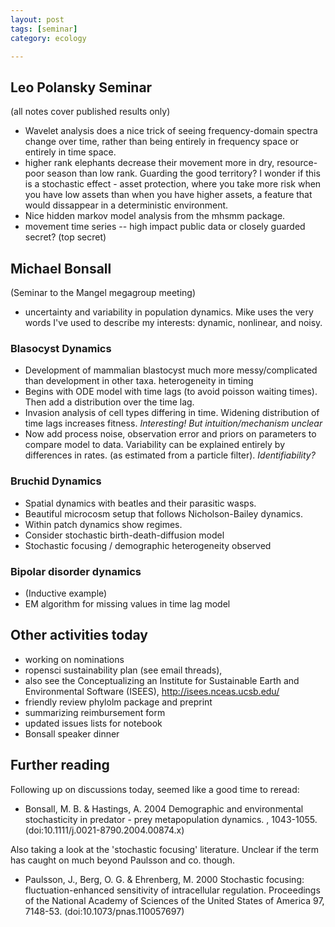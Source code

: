 ```yaml
---
layout: post
tags: [seminar]
category: ecology

---
```


Leo Polansky Seminar
--------------------

(all notes cover published results only)

* Wavelet analysis does a nice trick of seeing frequency-domain spectra change over time, rather than being entirely in frequency space or entirely in time space.  
* higher rank elephants decrease their movement more in dry, resource-poor season than low rank.  Guarding the good territory?  I wonder if this is a stochastic effect - asset protection, where you take more risk when you have low assets than when you have higher assets, a feature that would dissappear in a deterministic environment.  
* Nice hidden markov model analysis from the mhsmm package.
* movement time series -- high impact public data or closely guarded secret?  (top secret)


Michael Bonsall 
----------------

(Seminar to the Mangel megagroup meeting)

* uncertainty and variability in population dynamics.  Mike uses the very words I've used to describe my interests: dynamic, nonlinear, and noisy.  

### Blasocyst Dynamics

* Development of mammalian blastocyst much more messy/complicated than development in other taxa.  heterogeneity in timing
* Begins with ODE model with time lags (to avoid poisson waiting times).  Then add a distribution over the time lag.  
* Invasion analysis of cell types differing in time.  Widening distribution of time lags increases fitness. *Interesting! But intuition/mechanism unclear*
* Now add process noise, observation error and priors on parameters to compare model to data.  Variability can be explained entirely by differences in rates. (as estimated from a particle filter).  *Identifiability?*


### Bruchid Dynamics 

* Spatial dynamics with beatles and their parasitic wasps.
* Beautiful microcosm setup that follows Nicholson-Bailey dynamics.  
* Within patch dynamics show regimes.  
* Consider stochastic birth-death-diffusion model
* Stochastic focusing / demographic heterogeneity observed


### Bipolar disorder dynamics

* (Inductive example)
* EM algorithm for missing values in time lag model



Other activities today
----------------------

* working on nominations
* ropensci sustainability plan (see email threads), 
* also see the Conceptualizing an Institute for Sustainable Earth and Environmental Software (ISEES), http://isees.nceas.ucsb.edu/
* friendly review phylolm package and preprint
* summarizing reimbursement form
* updated issues lists for notebook
* Bonsall speaker dinner



## Further reading 

Following up on discussions today, seemed like a good time to reread: 

- Bonsall, M. B. & Hastings, A. 2004 Demographic and environmental stochasticity in predator - prey metapopulation dynamics. , 1043-1055. (doi:10.1111/j.0021-8790.2004.00874.x)

Also taking a look at the 'stochastic focusing' literature.  Unclear if the term has caught on much beyond Paulsson and co. though.  

- Paulsson, J., Berg, O. G. & Ehrenberg, M. 2000 Stochastic focusing: fluctuation-enhanced sensitivity of intracellular regulation. Proceedings of the National Academy of Sciences of the United States of America 97, 7148-53. (doi:10.1073/pnas.110057697)


